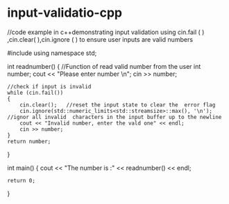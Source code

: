 # input-validatio-cpp
//code example in c++demonstrating input validation using cin.fail ( ) ,cin.clear( ),cin.ignore ( ) to ensure user inputs are valid numbers


#include <iostream>
using namespace std;

int readnumber()
{
	//Function of read valid number from the user
	int number;
	cout << "Please enter number \n";
	cin >> number;


	//check if input is invalid 
	while (cin.fail())
	{
		cin.clear();   //reset the input state to clear the  error flag 
		cin.ignore(std::numeric_limits<std::streamsize>::max(), '\n');  //ignor all invalid  characters in the input buffer up to the newline
		cout << "Invalid number, enter the vald one" << endl;
		cin >> number;
	}
	return number;
}



int main()
{
	cout << "The number is :" << readnumber() << endl;

	return 0;
}

